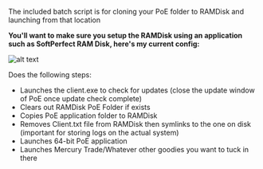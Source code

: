 The included batch script is for cloning your PoE folder to RAMDisk and launching from that location

**You'll want to make sure you setup the RAMDisk using an application such as SoftPerfect RAM Disk, here's my current config:**

![alt text](http://matthewmarich.com/images/ramdisk.png "Example Ramdisk Config")

Does the following steps:
* Launches the client.exe to check for updates (close the update window of PoE once update check complete)
* Clears out RAMDisk PoE Folder if exists
* Copies PoE application folder to RAMDisk
* Removes Client.txt file from RAMDisk then symlinks to the one on disk (important for storing logs on the actual system)
* Launches 64-bit PoE application
* Launches Mercury Trade/Whatever other goodies you want to tuck in there

